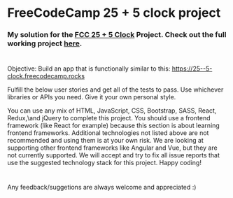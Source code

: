 # FreeCodeCamp 25 + 5 clock project

### My solution for the [FCC 25 + 5 Clock](https://www.freecodecamp.org/learn/front-end-development-libraries/front-end-development-libraries-projects/build-a-25--5-clock) Project. Check out the full working project [here](https://fcc-25-5-clock-seven.vercel.app/).

#
Objective: Build an app that is functionally similar to this: 
https://25--5-clock.freecodecamp.rocks


Fulfill the below user stories and get all of the tests to pass. 
Use whichever libraries or APIs you need.
Give it your own personal style.


You can use any mix of HTML, JavaScript, CSS, Bootstrap, SASS, React, Redux,\and jQuery to complete this project.
You should use a frontend framework (like React for example) because this section is about learning frontend frameworks. 
Additional technologies not listed above are not recommended and using them is at your own risk. 
We are looking at supporting other frontend frameworks like Angular and Vue, but they are not currently supported. 
We will accept and try to fix all issue reports that use the suggested technology stack for this project.
 Happy coding!
#

Any feedback/suggetions are always welcome and appreciated :)














